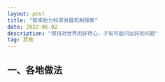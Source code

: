 ```yaml
---
layout: post
title: "智库助力科学发展机制探索"
date: 2022-06-02
description: "保持对世界的好奇心，才有可能问出好的问题"
tag: 其他
---     
```

    


##  一、各地做法  



